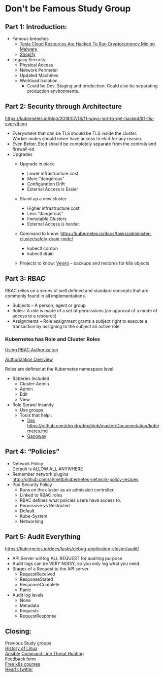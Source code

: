 # Don't be Famous Study Group

## Part 1: Introduction:
* Famous breaches 
  * [Tesla Cloud Resources Are Hacked To Run Cryptocurrency Mining Malware](https://arstechnica.com/information-technology/2018/02/tesla-cloud-resources-are-hacked-to-run-cryptocurrency-mining-malware/)   
  * [Shopify](https://www.eweek.com/security/how-shopify-avoided-a-data-breach-thanks-to-a-bug-bounty)    
* Legacy Security         
    * Physical Access    
    * Network Perimeter
    * Updated Machines         
    * Workload Isolation             
        - Could be Dev, Staging and production. Could also be separating production environments.
         
## Part 2: Security through Architecture
https://kubernetes.io/blog/2018/07/18/11-ways-not-to-get-hacked/#1-tls-everything

* Everywhere that can be TLS should be TLS inside the cluster.         
Worker nodes should never have access to etcd for any reason.             
* Even Better, Etcd should be completely separate from the controls and         firewall-ed.         
* Upgrades
    * Upgrade in place    
        - Lower     infrastructure cost            
        - More “dangerous”                         
        - Configuration     Drift    
        - External Access is Easier
    * Stand up a new cluster
        - Higher infrastructure cost                 
        - Less  “dangerous”                 
        - Immutable Clusters
        - External Access is harder.             
    * Command to know:
    https://kubernetes.io/docs/tasks/administer-cluster/safely-drain-node/
        - kubectl cordon        
        - kubectl drain         
     
    * Projects to know:
        [Velero](https://github.com/heptio/velero) – backups and restores for k8s objects     

## Part 3: RBAC

RBAC relies on a series of well defined and standard concepts that are commonly     found in all implementations.
     
* Subjects – A  person, agent or group
* Roles- A role     is made of a set of permissions (an approval of a mode of access to a resource)         
* Assignments – Role assignment grants a subject right to execute a transaction by  assigning to the subject an active role    

### Kubernetes has Role and Cluster Roles
[Using RBAC Authorizaiton](https://kubernetes.io/docs/reference/access-authn-authz/rbac/)

[Authorization Overview](https://kubernetes.io/docs/reference/access-authn-authz/authorization/)

Roles are defined at the Kubernetes namespace level.         

* Batteries Included        
    - Cluster-Admin             
    - Admin             
    - Edit                          
    - View                      
* Role Sprawl Insanity         
    - Use groups                     
    - Tools that help :                     
        - [Dex](https://github.com/dexidp/dex )    
https://github.com/dexidp/dex/blob/master/Documentation/kubernetes.md
        - [Gangway](https://github.com/heptiolabs/gangway) 

## Part 4: “Policies”
* Network Policy     
    Default is ALLOW ALL ANYWHERE        
* Remember network plugins             
http://github.com/ahmetb/kubernetes-network-policy-recipes     
* Pod Security Policy     
    - Runs on the cluster as an admission controller.                 
    - Linked to RBAC roles
    - RBAC defines what policies users have access to.    
    - Permissive vs Restricted    
    - Default        
    - Kube-System     
    - Networking
     

## Part 5: Audit Everything
https://kubernetes.io/docs/tasks/debug-application-cluster/audit/
* API Server will log ALL REQUEST for auditing purpose
* Audit logs can be VERY NOISY, so you only log what you need.     
* Stages of a Request to the API server     
    - RequestReceived
    - ResponseStated    
    - ResponseComplete
    - Panic         
* Audit log levels
    - None    
    - Metadata    
    - Requests
    - RequestResponse         


## Closing:
Previous Study groups     
[History of Linux](https://youtu.be/qJ1CrzLS7Ak)    
[Ansible](https://youtu.be/0WfYpWl01VQ)
[Command Line Threat Hunting](https://youtu.be/jy9SAUHEWdU)         
[Feedback form](https://forms.gle/oXAa1VYjsJJBsZD78)    
[Free k8s courses](https://linuxacademy.com/blog/linux-academy/freemay2019/)    
[Hearts twitter](@hhover)
